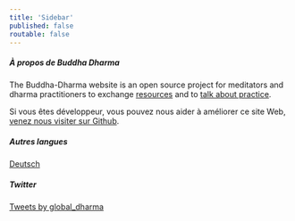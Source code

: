 ```yaml
---
title: 'Sidebar'
published: false
routable: false
---
```


##### À propos de Buddha Dharma

The Buddha-Dharma website is an open source project for meditators and dharma practitioners to exchange [resources](/resources) and to [talk about practice](/community).

Si vous êtes développeur, vous pouvez nous aider à améliorer ce site Web, [venez nous visiter sur Github](https://github.com/buddha-dharma).

##### Autres langues

<a href="/de">Deutsch</a>

##### Twitter

<a class="twitter-timeline"  data-dnt="true" data-width="500" data-height="600" href="https://twitter.com/global_dharma?ref_src=twsrc%5Etfw">Tweets by global_dharma</a> <script async src="//platform.twitter.com/widgets.js" charset="utf-8"></script>
